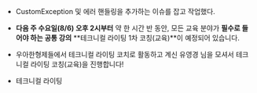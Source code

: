 - CustomException 및 에러 핸들링을 추가하는 이슈를 잡고 작업했다.
- **다음 주 수요일(8/6) 오후 2시부터** 약 한 시간 반 동안, 모든 교육 분야가 **필수로 들어야 하는 공통 강의** **테크니컬 라이팅 1차 코칭(교육)**이 예정되어 있습니다.
- 우아한형제들에서 테크니컬 라이팅 코치로 활동하고 계신 유영경 님을 모셔서 테크니컬 라이팅 코칭(교육)을 진행합니다!


- 테크니컬 라이팅 